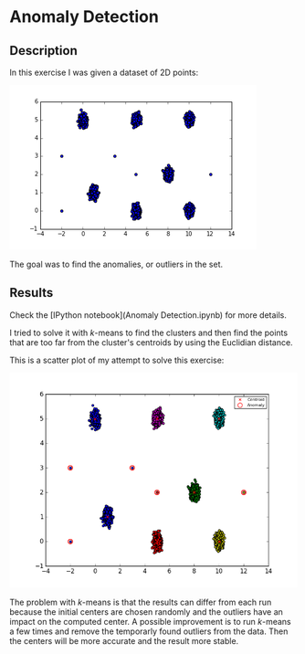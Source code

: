 # Anomaly Detection

## Description

In this exercise I was given a dataset of 2D points:

![Dataset](data.png)

The goal was to find the anomalies, or outliers in the set.


## Results

Check the [IPython notebook](Anomaly Detection.ipynb) for more details.

I tried to solve it with _k_-means to find the clusters and then find the points that are 
too far from the cluster's centroids by using the Euclidian distance. 

This is a scatter plot of my attempt to solve this exercise:

![Result](result.png)

The problem with _k_-means is that the results can differ from each run because the initial centers are 
chosen randomly and the outliers have an impact on the computed center. A possible improvement is to run _k_-means a few times 
and remove the temporarly found outliers from the data. Then the centers will be more accurate and the result more stable.

